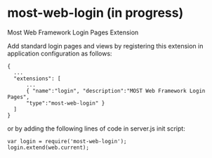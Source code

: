 # most-web-login (in progress)

Most Web Framework Login Pages Extension

Add standard login pages and views by registering this extension in application configuration as follows:

    {
      ...
      "extensions": [
          ...
          { "name":"login", "description":"MOST Web Framework Login Pages", 
          "type":"most-web-login" }
      ]
    }

or by adding the following lines of code in server.js init script:

    var login = require('most-web-login');
    login.extend(web.current);
